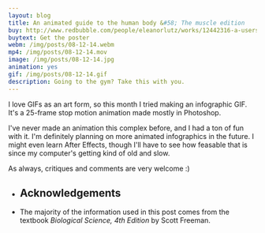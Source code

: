 ```yaml
---
layout: blog
title: An animated guide to the human body &#58; The muscle edition
buy: http://www.redbubble.com/people/eleanorlutz/works/12442316-a-users-guide-to-muscles?p=poster
buytext: Get the poster
webm: /img/posts/08-12-14.webm
mp4: /img/posts/08-12-14.mov
image: /img/posts/08-12-14.jpg
animation: yes
gif: /img/posts/08-12-14.gif
description: Going to the gym? Take this with you. 
---
```


I love GIFs as an art form, so this month I tried making an infographic GIF. It's a 25-frame stop motion animation made mostly in Photoshop.

I've never made an animation this complex before, and I had a ton of fun with it. I'm definitely planning on more animated infographics in the future. I might even learn After Effects, though I'll have to see how feasable that is since my computer's getting kind of old and slow. 

As always, critiques and comments are very welcome :)

<ul class="sources"> 
<li> <h2> Acknowledgements </h2></li>
<li> The majority of the information used in this post comes from the textbook <i>Biological Science, 4th Edition</i> by Scott Freeman.</li>
</ul>
